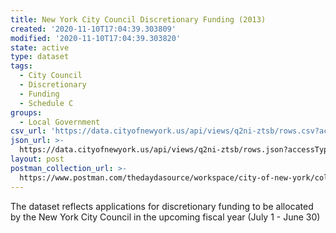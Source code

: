 ```yaml
---
title: New York City Council Discretionary Funding (2013)
created: '2020-11-10T17:04:39.303809'
modified: '2020-11-10T17:04:39.303820'
state: active
type: dataset
tags:
  - City Council
  - Discretionary
  - Funding
  - Schedule C
groups:
  - Local Government
csv_url: 'https://data.cityofnewyork.us/api/views/q2ni-ztsb/rows.csv?accessType=DOWNLOAD'
json_url: >-
  https://data.cityofnewyork.us/api/views/q2ni-ztsb/rows.json?accessType=DOWNLOAD
layout: post
postman_collection_url: >-
  https://www.postman.com/thedaydasource/workspace/city-of-new-york/collection/15909983-27bbaeb3-f386-4b3d-a44e-c97b3bd421b8
---
```

The dataset reflects applications for discretionary funding to be allocated by the New York City Council in the upcoming fiscal year (July 1 - June 30)
